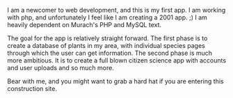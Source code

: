 I am a newcomer to web development, and this is my first app. I am working with php, and unfortunately I feel like I am creating a 2001 app. ;) I am heavily dependent on Murach's PHP and MySQL text.

The goal for the app is relatively straight forward. The first phase is to create a database of plants in my area, with individual species pages through which the user can get information. The second phase is much more ambitious. It is to create a full blown citizen science app with accounts and user uploads and so much more.

Bear with me, and you might want to grab a hard hat if you are entering this construction site.
